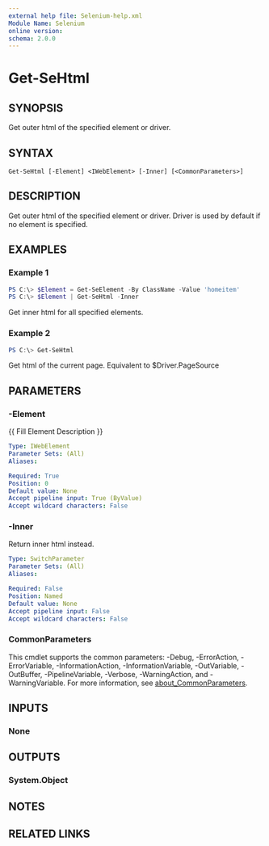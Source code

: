 ```yaml
---
external help file: Selenium-help.xml
Module Name: Selenium
online version:
schema: 2.0.0
---
```


# Get-SeHtml

## SYNOPSIS
Get outer html of the specified element or driver.

## SYNTAX

```
Get-SeHtml [-Element] <IWebElement> [-Inner] [<CommonParameters>]
```

## DESCRIPTION
Get outer html of the specified element or driver.
Driver is used by default if no element is specified.

## EXAMPLES

### Example 1
```powershell
PS C:\> $Element = Get-SeElement -By ClassName -Value 'homeitem'
PS C:\> $Element | Get-SeHtml -Inner
```

Get inner html for all specified elements.

### Example 2
```powershell
PS C:\> Get-SeHtml 
```

Get html of the current page. Equivalent to $Driver.PageSource

## PARAMETERS

### -Element
{{ Fill Element Description }}

```yaml
Type: IWebElement
Parameter Sets: (All)
Aliases:

Required: True
Position: 0
Default value: None
Accept pipeline input: True (ByValue)
Accept wildcard characters: False
```

### -Inner
Return inner html instead.

```yaml
Type: SwitchParameter
Parameter Sets: (All)
Aliases:

Required: False
Position: Named
Default value: None
Accept pipeline input: False
Accept wildcard characters: False
```

### CommonParameters
This cmdlet supports the common parameters: -Debug, -ErrorAction, -ErrorVariable, -InformationAction, -InformationVariable, -OutVariable, -OutBuffer, -PipelineVariable, -Verbose, -WarningAction, and -WarningVariable. For more information, see [about_CommonParameters](http://go.microsoft.com/fwlink/?LinkID=113216).

## INPUTS

### None

## OUTPUTS

### System.Object
## NOTES

## RELATED LINKS
